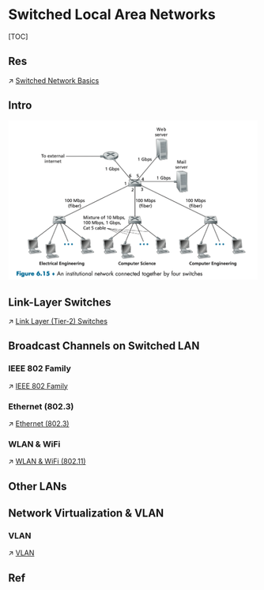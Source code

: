 # Switched Local Area Networks

[TOC]



## Res
↗ [Switched Network Basics](../📌%20Switched%20Network%20Basics/Switched%20Network%20Basics.md)



## Intro
![](../../../../../../Assets/Pics/Screenshot%202023-05-31%20at%209.40.19%20AM.png)


## Link-Layer Switches
↗ [Link Layer (Tier-2) Switches](../📌%20Switched%20Network%20Basics/Link%20Layer%20(Tier-2)%20Switches/Link%20Layer%20(Tier-2)%20Switches.md)



## Broadcast Channels on Switched LAN
### IEEE 802 Family
↗ [IEEE 802 Family](../Broadcast%20Channels/IEEE%20802%20Family/IEEE%20802%20Family.md)


### Ethernet (802.3)
↗ [Ethernet (802.3)](../Broadcast%20Channels/IEEE%20802%20Family/Ethernet%20(802.3)/Ethernet%20(802.3).md)


### WLAN & WiFi
↗ [WLAN & WiFi (802.11)](../Broadcast%20Channels/IEEE%20802%20Family/WLAN%20&%20WiFi%20(802.11)/WLAN%20&%20WiFi%20(802.11).md)



## Other LANs



## Network Virtualization & VLAN
### VLAN
↗ [VLAN](../../../👰🏻‍♂️%20Network%20Virtualization/VLAN/VLAN.md)



## Ref

